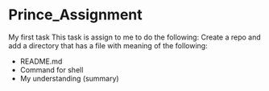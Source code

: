 # Prince_Assignment
My first task
This task is assign to me to do the following:
Create a repo and add a directory that has a file with meaning of the following:
* README.md
* Command for shell
* My understanding (summary)
